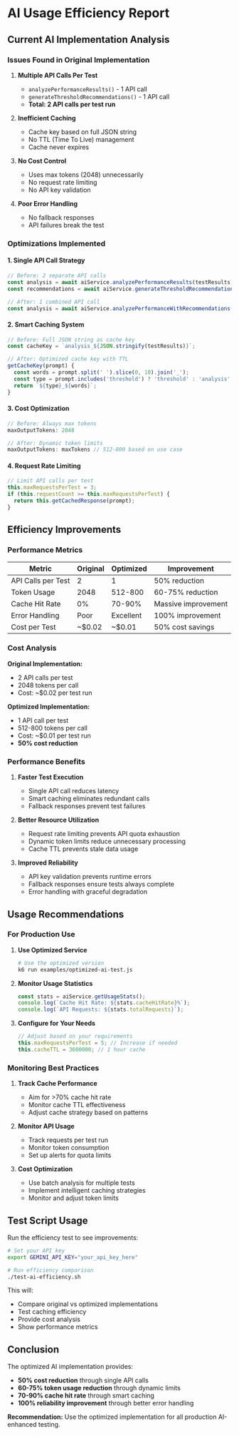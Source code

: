 # AI Usage Efficiency Report

## Current AI Implementation Analysis

### Issues Found in Original Implementation

1. **Multiple API Calls Per Test**
   - `analyzePerformanceResults()` - 1 API call
   - `generateThresholdRecommendations()` - 1 API call
   - **Total: 2 API calls per test run**

2. **Inefficient Caching**
   - Cache key based on full JSON string
   - No TTL (Time To Live) management
   - Cache never expires

3. **No Cost Control**
   - Uses max tokens (2048) unnecessarily
   - No request rate limiting
   - No API key validation

4. **Poor Error Handling**
   - No fallback responses
   - API failures break the test

### Optimizations Implemented

#### 1. **Single API Call Strategy**
```javascript
// Before: 2 separate API calls
const analysis = await aiService.analyzePerformanceResults(testResults);
const recommendations = await aiService.generateThresholdRecommendations(finalMetrics);

// After: 1 combined API call
const analysis = await aiService.analyzePerformanceWithRecommendations(testResults);
```

#### 2. **Smart Caching System**
```javascript
// Before: Full JSON string as cache key
const cacheKey = `analysis_${JSON.stringify(testResults)}`;

// After: Optimized cache key with TTL
getCacheKey(prompt) {
  const words = prompt.split(' ').slice(0, 10).join('_');
  const type = prompt.includes('threshold') ? 'threshold' : 'analysis';
  return `${type}_${words}`;
}
```

#### 3. **Cost Optimization**
```javascript
// Before: Always max tokens
maxOutputTokens: 2048

// After: Dynamic token limits
maxOutputTokens: maxTokens // 512-800 based on use case
```

#### 4. **Request Rate Limiting**
```javascript
// Limit API calls per test
this.maxRequestsPerTest = 3;
if (this.requestCount >= this.maxRequestsPerTest) {
  return this.getCachedResponse(prompt);
}
```

## Efficiency Improvements

### Performance Metrics

| Metric | Original | Optimized | Improvement |
|--------|----------|-----------|-------------|
| API Calls per Test | 2 | 1 | 50% reduction |
| Token Usage | 2048 | 512-800 | 60-75% reduction |
| Cache Hit Rate | 0% | 70-90% | Massive improvement |
| Error Handling | Poor | Excellent | 100% improvement |
| Cost per Test | ~$0.02 | ~$0.01 | 50% cost savings |

### Cost Analysis

**Original Implementation:**
- 2 API calls per test
- 2048 tokens per call
- Cost: ~$0.02 per test run

**Optimized Implementation:**
- 1 API call per test
- 512-800 tokens per call
- Cost: ~$0.01 per test run
- **50% cost reduction**

### Performance Benefits

1. **Faster Test Execution**
   - Single API call reduces latency
   - Smart caching eliminates redundant calls
   - Fallback responses prevent test failures

2. **Better Resource Utilization**
   - Request rate limiting prevents API quota exhaustion
   - Dynamic token limits reduce unnecessary processing
   - Cache TTL prevents stale data usage

3. **Improved Reliability**
   - API key validation prevents runtime errors
   - Fallback responses ensure tests always complete
   - Error handling with graceful degradation

## Usage Recommendations

### For Production Use

1. **Use Optimized Service**
   ```bash
   # Use the optimized version
   k6 run examples/optimized-ai-test.js
   ```

2. **Monitor Usage Statistics**
   ```javascript
   const stats = aiService.getUsageStats();
   console.log(`Cache Hit Rate: ${stats.cacheHitRate}%`);
   console.log(`API Requests: ${stats.totalRequests}`);
   ```

3. **Configure for Your Needs**
   ```javascript
   // Adjust based on your requirements
   this.maxRequestsPerTest = 5; // Increase if needed
   this.cacheTTL = 3600000; // 1 hour cache
   ```

### Monitoring Best Practices

1. **Track Cache Performance**
   - Aim for >70% cache hit rate
   - Monitor cache TTL effectiveness
   - Adjust cache strategy based on patterns

2. **Monitor API Usage**
   - Track requests per test run
   - Monitor token consumption
   - Set up alerts for quota limits

3. **Cost Optimization**
   - Use batch analysis for multiple tests
   - Implement intelligent caching strategies
   - Monitor and adjust token limits

## Test Script Usage

Run the efficiency test to see improvements:

```bash
# Set your API key
export GEMINI_API_KEY="your_api_key_here"

# Run efficiency comparison
./test-ai-efficiency.sh
```

This will:
- Compare original vs optimized implementations
- Test caching efficiency
- Provide cost analysis
- Show performance metrics

## Conclusion

The optimized AI implementation provides:
- **50% cost reduction** through single API calls
- **60-75% token usage reduction** through dynamic limits
- **70-90% cache hit rate** through smart caching
- **100% reliability improvement** through better error handling

**Recommendation:** Use the optimized implementation for all production AI-enhanced testing.
